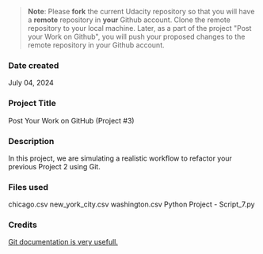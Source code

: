 >**Note**: Please **fork** the current Udacity repository so that you will have a **remote** repository in **your** Github account. Clone the remote repository to your local machine. Later, as a part of the project "Post your Work on Github", you will push your proposed changes to the remote repository in your Github account.

### Date created
July 04, 2024

### Project Title
Post Your Work on GitHub (Project #3)

### Description
In this project, we are simulating a realistic workflow to refactor your previous Project 2 using Git.

### Files used
chicago.csv
new_york_city.csv
washington.csv
Python Project - Script_7.py

### Credits
[Git documentation is very usefull.]([url](https://git-scm.com/doc))

